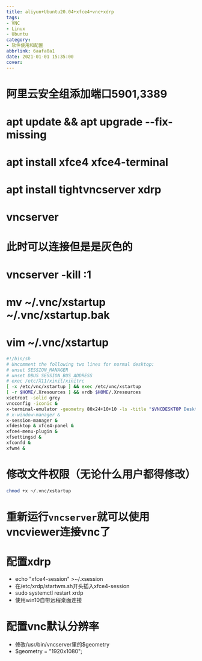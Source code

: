 ```yaml
---
title: aliyun+Ubuntu20.04+xfce4+vnc+xdrp
tags: 
- VNC
- Linux
- Ubuntu
category: 
- 软件使用和配置
abbrlink: 6aafa0a1
date: 2021-01-01 15:35:00
cover:
---
```


# 阿里云安全组添加端口5901,3389
# apt update && apt upgrade --fix-missing
# apt install xfce4 xfce4-terminal
# apt install tightvncserver xdrp
# vncserver
# 此时可以连接但是是灰色的
# vncserver -kill :1
# mv ~/.vnc/xstartup ~/.vnc/xstartup.bak
# vim ~/.vnc/xstartup
~~~sh
#!/bin/sh
# Uncomment the following two lines for normal desktop:
# unset SESSION_MANAGER
# unset DBUS_SESSION_BUS_ADDRESS 
# exec /etc/X11/xinit/xinitrc
[ -x /etc/vnc/xstartup ] && exec /etc/vnc/xstartup
[ -r $HOME/.Xresources ] && xrdb $HOME/.Xresources
xsetroot -solid grey
vncconfig -iconic &
x-terminal-emulator -geometry 80x24+10+10 -ls -title "$VNCDESKTOP Desktop" &
# x-window-manager &
x-session-manager & 
xfdesktop & xfce4-panel &     
xfce4-menu-plugin &     
xfsettingsd &     
xfconfd &     
xfwm4 &
~~~
# 修改文件权限（无论什么用户都得修改）
~~~sh
chmod +x ~/.vnc/xstartup
~~~

# 重新运行`vncserver`就可以使用vncviewer连接vnc了
# 配置xdrp
+ echo "xfce4-session" >~/.xsession
+ 在/etc/xrdp/startwm.sh开头插入xfce4-session
+ sudo systemctl restart xrdp
+ 使用win10自带远程桌面连接

# 配置vnc默认分辨率
+ 修改/usr/bin/vncserver里的$geometry
+ $geometry = "1920x1080";